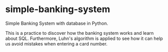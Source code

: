 # simple-banking-system
Simple Banking System with database in Python. 

This is a practice to discover how the banking system works and learn about SQL. Furthermore, Luhn's algorithm is applied to see how it can help us avoid mistakes when entering a card number.
